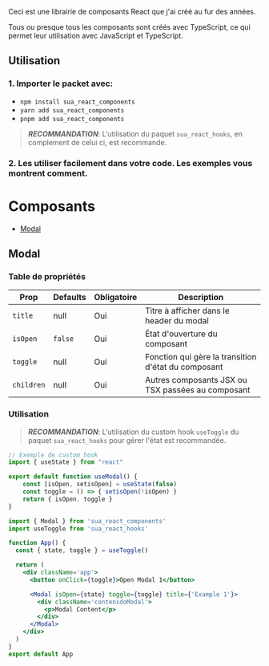 Ceci est une librairie de composants React que j'ai créé au fur des années.

Tous ou presque tous les composants sont créés avec TypeScript, ce qui permet leur utilisation avec JavaScript et TypeScript.

## Utilisation

### 1. Importer le packet avec:

- `npm install sua_react_components`
- `yarn add sua_react_components`
- `pnpm add sua_react_components`

> ***RECOMMANDATION***: L'utilisation du paquet `sua_react_hooks`, en complement de celui ci, est recommande.

### 2. Les utiliser facilement dans votre code. Les exemples vous montrent comment.

# Composants

- [Modal](#modal)

## Modal

### Table de propriétés

| Prop | Defaults | Obligatoire | Description |
|-|-|-|-|
| `title` | null | Oui | Titre à afficher dans le header du modal |
| `isOpen` | `false` | Oui | État d'ouverture du composant |
| `toggle` | null | Oui | Fonction qui gère la transition d'état du composant |
| `children` | null | Oui | Autres composants JSX ou TSX passées au composant |

### Utilisation

> ***RECOMMANDATION***: L'utilisation du custom hook `useToggle` du paquet `sua_react_hooks` pour gérer l'état est recommandée.

```jsx
// Exemple de custom hook
import { useState } from "react"

export default function useModal() {
    const [isOpen, setisOpen] = useState(false)
    const toggle = () => { setisOpen(!isOpen) }
    return { isOpen, toggle }
}
```

```jsx
import { Modal } from 'sua_react_components'
import useToggle from 'sua_react_hooks'

function App() { 
  const { state, toggle } = useToggle()

  return (
    <div className='app'>
      <button onClick={toggle}>Open Modal 1</button>

      <Modal isOpen={state} toggle={toggle} title={'Example 1'}>
        <div className='contenidoModal'>
          <p>Modal Content</p>
        </div>
      </Modal>
    </div>
  )
}
export default App
```